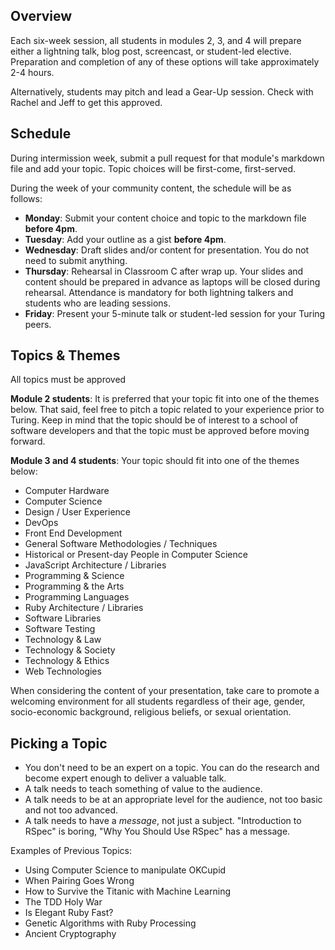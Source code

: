 ## Overview

Each six-week session, all students in modules 2, 3, and 4 will prepare either a lightning talk, blog post, screencast, or student-led elective. Preparation and completion of any of these options will take approximately 2-4 hours. 

Alternatively, students may pitch and lead a Gear-Up session. Check with Rachel and Jeff to get this approved. 

## Schedule

During intermission week, submit a pull request for that module's markdown file and add your topic. Topic choices will be first-come, first-served. 

During the week of your community content, the schedule will be as follows:

* **Monday**: Submit your content choice and topic to the markdown file **before 4pm**. 
* **Tuesday**: Add your outline as a gist **before 4pm**.
* **Wednesday**: Draft slides and/or content for presentation. You do not need to submit anything.
* **Thursday**: Rehearsal in Classroom C after wrap up. Your slides and content should be prepared in advance as laptops will be closed during rehearsal. Attendance is mandatory for both lightning talkers and students who are leading sessions. 
* **Friday**: Present your 5-minute talk or student-led session for your Turing peers.  

## Topics & Themes

All topics must be approved 

**Module 2 students**: It is preferred that your topic fit into one of the themes below. That said, feel free to pitch a topic related to your experience prior to Turing. Keep in mind that the topic should be of interest to a school of software developers and that the topic must be approved before moving forward. 

**Module 3 and 4 students**: Your topic should fit into one of the themes below:

* Computer Hardware
* Computer Science
* Design / User Experience
* DevOps
* Front End Development
* General Software Methodologies / Techniques
* Historical or Present-day People in Computer Science
* JavaScript Architecture / Libraries
* Programming & Science
* Programming & the Arts
* Programming Languages
* Ruby Architecture / Libraries
* Software Libraries
* Software Testing
* Technology & Law
* Technology & Society
* Technology & Ethics
* Web Technologies

When considering the content of your presentation, take care to promote a welcoming environment for all students regardless of their age, gender, socio-economic background, religious beliefs, or sexual orientation. 

## Picking a Topic

* You don't need to be an expert on a topic. You can do the research and become expert enough to deliver a valuable talk.
* A talk needs to teach something of value to the audience.
* A talk needs to be at an appropriate level for the audience, not too basic and not too advanced.
* A talk needs to have a *message*, not just a subject. "Introduction to RSpec" is boring, "Why You Should Use RSpec" has a message.

Examples of Previous Topics: 

* Using Computer Science to manipulate OKCupid
* When Pairing Goes Wrong
* How to Survive the Titanic with Machine Learning
* The TDD Holy War
* Is Elegant Ruby Fast?
* Genetic Algorithms with Ruby Processing
* Ancient Cryptography
